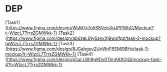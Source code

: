 # DEP

[Task1] {https://www.figma.com/design/WsM7x7o5S8VelsVdJPPWbG/Mockup?t=WIzcL7TrrsZGMWkk-1}
[Task2] {https://www.figma.com/design/ab6zeL6ty6anxXj9wxIfpz/task-2-mockup?t=WIzcL7TrrsZGMWkk-1}
[Task3] {https://www.figma.com/design/8JGahgov2UvWnF8SMl9BHv/task-3-mockup?t=WIzcL7TrrsZGMWkk-1}
[Task4] {https://www.figma.com/design/p5aLLBh9g9Dv0TtmA8XOjQ/mockup-task-4?t=WIzcL7TrrsZGMWkk-1}
